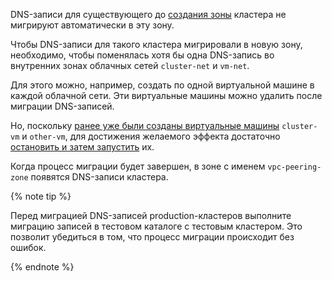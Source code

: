 DNS-записи для существующего до [создания зоны](#create-peering-zone) кластера не мигрируют автоматически в эту зону.

Чтобы DNS-записи для такого кластера мигрировали в новую зону, необходимо, чтобы поменялась хотя бы одна DNS-запись во внутренних зонах облачных сетей `cluster-net` и `vm-net`.

Для этого можно, например, создать по одной виртуальной машине в каждой облачной сети. Эти виртуальные машины можно удалить после миграции DNS-записей.


Но, поскольку [ранее уже были созданы виртуальные машины](#before-you-begin) `cluster-vm` и `other-vm`, для достижения желаемого эффекта достаточно [остановить и затем запустить](../../../compute/operations/vm-control/vm-stop-and-start.md) их.


Когда процесс миграции будет завершен, в зоне с именем `vpc-peering-zone` появятся DNS-записи кластера.

{% note tip %}

Перед миграцией DNS-записей production-кластеров выполните миграцию записей в тестовом каталоге с тестовым кластером. Это позволит убедиться в том, что процесс миграции происходит без ошибок.

{% endnote %}